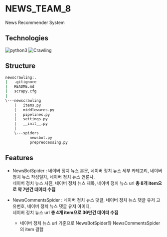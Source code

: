 # NEWS_TEAM_8
News Recommender System

## Technologies
![python3](https://img.shields.io/badge/python-3.7-blue)
![Crawling](https://img.shields.io/badge/Crawling-SCRAPY-important)

## Structure

```bash
newscrawling:.
|   .gitignore
|   README.md
|   scrapy.cfg
|
\---newscrawling
    |   items.py
    |   middlewares.py
    |   pipelines.py
    |   settings.py
    |   __init__.py
    |
    \---spiders
           newsbot.py
           prepreocessing.py
``` 

## Features
 - NewsBotSpider : 네이버 정치 뉴스 본문, 네이버 정치 뉴스 세부 카테고리, 네이버 정치 뉴스 작성일자, 네이버 정치 뉴스 언론사,  
    네이버 정치 뉴스 사진, 네이버 정치 뉴스 제목, 네이버 정치 뉴스 url **총 8개 item으로 약 7만건 데이터 수집** 
    
 - NewsCommentsSpider : 네이버 정치 뉴스 댓글, 네이버 정치 뉴스 댓글 유저 고유번호, 네이버 정치 뉴스 댓글 유저 아이디,   
    네이버 정치 뉴스 url **총 4개 item으로  36만건 데이터 수집**
    * 네이버 정치 뉴스 url 기준으로 NewsBotSpider와 NewsCommentsSpider의 item 결합
